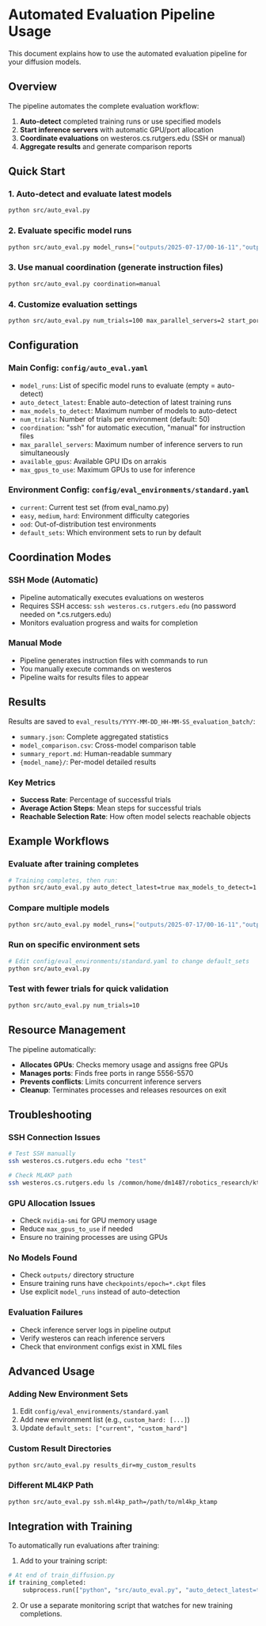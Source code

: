 # Automated Evaluation Pipeline Usage

This document explains how to use the automated evaluation pipeline for your diffusion models.

## Overview

The pipeline automates the complete evaluation workflow:
1. **Auto-detect** completed training runs or use specified models
2. **Start inference servers** with automatic GPU/port allocation
3. **Coordinate evaluations** on westeros.cs.rutgers.edu (SSH or manual)
4. **Aggregate results** and generate comparison reports

## Quick Start

### 1. Auto-detect and evaluate latest models
```bash
python src/auto_eval.py
```

### 2. Evaluate specific model runs
```bash
python src/auto_eval.py model_runs=["outputs/2025-07-17/00-16-11","outputs/2025-07-16/23-57-38"]
```

### 3. Use manual coordination (generate instruction files)
```bash
python src/auto_eval.py coordination=manual
```

### 4. Customize evaluation settings
```bash
python src/auto_eval.py num_trials=100 max_parallel_servers=2 start_port=5560
```

## Configuration

### Main Config: `config/auto_eval.yaml`
- `model_runs`: List of specific model runs to evaluate (empty = auto-detect)
- `auto_detect_latest`: Enable auto-detection of latest training runs
- `max_models_to_detect`: Maximum number of models to auto-detect
- `num_trials`: Number of trials per environment (default: 50)
- `coordination`: "ssh" for automatic execution, "manual" for instruction files
- `max_parallel_servers`: Maximum number of inference servers to run simultaneously
- `available_gpus`: Available GPU IDs on arrakis
- `max_gpus_to_use`: Maximum GPUs to use for inference

### Environment Config: `config/eval_environments/standard.yaml`
- `current`: Current test set (from eval_namo.py)
- `easy`, `medium`, `hard`: Environment difficulty categories
- `ood`: Out-of-distribution test environments
- `default_sets`: Which environment sets to run by default

## Coordination Modes

### SSH Mode (Automatic)
- Pipeline automatically executes evaluations on westeros
- Requires SSH access: `ssh westeros.cs.rutgers.edu` (no password needed on *.cs.rutgers.edu)
- Monitors evaluation progress and waits for completion

### Manual Mode 
- Pipeline generates instruction files with commands to run
- You manually execute commands on westeros
- Pipeline waits for results files to appear

## Results

Results are saved to `eval_results/YYYY-MM-DD_HH-MM-SS_evaluation_batch/`:
- `summary.json`: Complete aggregated statistics
- `model_comparison.csv`: Cross-model comparison table
- `summary_report.md`: Human-readable summary
- `{model_name}/`: Per-model detailed results

### Key Metrics
- **Success Rate**: Percentage of successful trials
- **Average Action Steps**: Mean steps for successful trials
- **Reachable Selection Rate**: How often model selects reachable objects

## Example Workflows

### Evaluate after training completes
```bash
# Training completes, then run:
python src/auto_eval.py auto_detect_latest=true max_models_to_detect=1
```

### Compare multiple models
```bash
python src/auto_eval.py model_runs=["outputs/2025-07-17/00-16-11","outputs/2025-07-16/23-57-38","outputs/2025-07-14/01-59-56"]
```

### Run on specific environment sets
```bash
# Edit config/eval_environments/standard.yaml to change default_sets
python src/auto_eval.py
```

### Test with fewer trials for quick validation
```bash
python src/auto_eval.py num_trials=10
```

## Resource Management

The pipeline automatically:
- **Allocates GPUs**: Checks memory usage and assigns free GPUs
- **Manages ports**: Finds free ports in range 5556-5570
- **Prevents conflicts**: Limits concurrent inference servers
- **Cleanup**: Terminates processes and releases resources on exit

## Troubleshooting

### SSH Connection Issues
```bash
# Test SSH manually
ssh westeros.cs.rutgers.edu echo "test"

# Check ML4KP path
ssh westeros.cs.rutgers.edu ls /common/home/dm1487/robotics_research/ktamp/ml4kp_ktamp
```

### GPU Allocation Issues
- Check `nvidia-smi` for GPU memory usage
- Reduce `max_gpus_to_use` if needed
- Ensure no training processes are using GPUs

### No Models Found
- Check `outputs/` directory structure
- Ensure training runs have `checkpoints/epoch=*.ckpt` files
- Use explicit `model_runs` instead of auto-detection

### Evaluation Failures
- Check inference server logs in pipeline output
- Verify westeros can reach inference servers
- Check that environment configs exist in XML files

## Advanced Usage

### Adding New Environment Sets
1. Edit `config/eval_environments/standard.yaml`
2. Add new environment list (e.g., `custom_hard: [...]`)
3. Update `default_sets: ["current", "custom_hard"]`

### Custom Result Directories
```bash
python src/auto_eval.py results_dir=my_custom_results
```

### Different ML4KP Path
```bash
python src/auto_eval.py ssh.ml4kp_path=/path/to/ml4kp_ktamp
```

## Integration with Training

To automatically run evaluations after training:
1. Add to your training script:
```python
# At end of train_diffusion.py
if training_completed:
    subprocess.run(["python", "src/auto_eval.py", "auto_detect_latest=true", "max_models_to_detect=1"])
```

2. Or use a separate monitoring script that watches for new training completions.